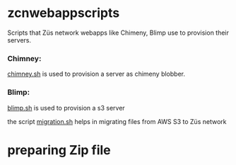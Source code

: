 # zcnwebappscripts

Scripts that Züs network webapps like Chimeny, Blimp use to provision their servers.


### Chimney:

[chimney.sh](https://github.com/0chain/zcnwebappscripts/blob/main/chimney.sh) is used to provision a server as chimeny blobber.


### Blimp:
[blimp.sh](https://github.com/0chain/zcnwebappscripts/blob/main/blimp.sh) is used to provision a s3 server

the script [migration.sh](https://github.com/0chain/zcnwebappscripts/blob/main/migration.sh) helps in migrating files from AWS S3 to Züs network


# preparing Zip file

